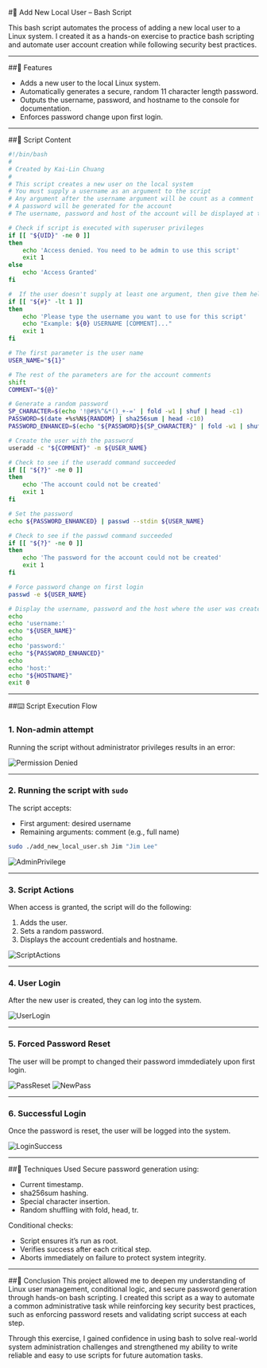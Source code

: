 #👤 Add New Local User – Bash Script

This bash script automates the process of adding a new local user to a Linux system. I created it as a hands-on exercise to practice bash scripting and automate user account creation while following security best practices.

---
##📝 Features

- Adds a new user to the local Linux system.
- Automatically generates a secure, random 11 character length password. 
- Outputs the username, password, and hostname to the console for documentation. 
- Enforces password change upon first login.

---
##📜 Script Content

```bash 
#!/bin/bash
#
# Created by Kai-Lin Chuang
#
# This script creates a new user on the local system
# You must supply a username as an argument to the script
# Any argument after the username argument will be count as a comment
# A password will be generated for the account
# The username, password and host of the account will be displayed at the end

# Check if script is executed with superuser privileges
if [[ "${UID}" -ne 0 ]]
then 
	echo 'Access denied. You need to be admin to use this script'
	exit 1
else
	echo 'Access Granted'
fi

#  If the user doesn't supply at least one argument, then give them help
if [[ "${#}" -lt 1 ]]
then
	echo 'Please type the username you want to use for this script'
	echo "Example: ${0} USERNAME [COMMENT]..."
	exit 1
fi

# The first parameter is the user name
USER_NAME="${1}"

# The rest of the parameters are for the account comments
shift
COMMENT="${@}" 

# Generate a random password
SP_CHARACTER=$(echo '!@#$%^&*()_+-=' | fold -w1 | shuf | head -c1)
PASSWORD=$(date +%s%N${RANDOM} | sha256sum | head -c10)
PASSWORD_ENHANCED=$(echo "${PASSWORD}${SP_CHARACTER}" | fold -w1 | shuf | tr -d '\n' )

# Create the user with the password
useradd -c "${COMMENT}" -m ${USER_NAME}

# Check to see if the useradd command succeeded
if [[ "${?}" -ne 0 ]]
then 
	echo 'The account could not be created'
	exit 1
fi

# Set the password
echo ${PASSWORD_ENHANCED} | passwd --stdin ${USER_NAME}

# Check to see if the passwd command succeeded
if [[ "${?}" -ne 0 ]]
then
	echo 'The password for the account could not be created'
	exit 1
fi

# Force password change on first login
passwd -e ${USER_NAME}

# Display the username, password and the host where the user was created
echo
echo 'username:'
echo "${USER_NAME}"
echo
echo 'password:'
echo "${PASSWORD_ENHANCED}"
echo
echo 'host:'
echo "${HOSTNAME}"
exit 0
```
---

##⌨️ Script Execution Flow

### 1. Non-admin attempt

Running the script without administrator privileges results in an error:

![Permission Denied](./screenshots/01_RunningWithoutPermission.png)

---

### 2. Running the script with `sudo`

The script accepts:
- First argument: desired username
- Remaining arguments: comment (e.g., full name)

```bash
sudo ./add_new_local_user.sh Jim "Jim Lee"
```
![AdminPrivilege](./screenshots/02_RunScriptAdmin.png)

---

### 3. Script Actions
When access is granted, the script will do the following:
1. Adds the user.
2. Sets a random password.
3. Displays the account credentials and hostname.

![ScriptActions](./screenshots/03_WhenScriptRuns.png)

---

### 4. User Login
After the new user is created, they can log into the system.

![UserLogin](./screenshots/04_UserLogin.png)

---

### 5. Forced Password Reset
The user will be prompt to changed their password immdediately upon first login.

![PassReset](./screenshots/05_PassReset.png)
![NewPass](./screenshots/06_NewPass.png)

---

### 6. Successful Login
Once the password is reset, the user will be logged into the system.

![LoginSuccess](./screenshots/07_LoggedIn.png)

---

##🧪 Techniques Used
Secure password generation using:
  - Current timestamp.
  - sha256sum hashing.
  - Special character insertion.
  - Random shuffling with fold, head, tr.

Conditional checks:
  - Script ensures it’s run as root.
  - Verifies success after each critical step.
  - Aborts immediately on failure to protect system integrity.

---

##📙 Conclusion
This project allowed me to deepen my understanding of Linux user management, conditional logic, and secure password generation through hands-on bash scripting. I created this script as a way to automate a common administrative task while reinforcing key security best practices, such as enforcing password resets and validating script success at each step.

Through this exercise, I gained confidence in using bash to solve real-world system administration challenges and strengthened my ability to write reliable and easy to use scripts for future automation tasks.

